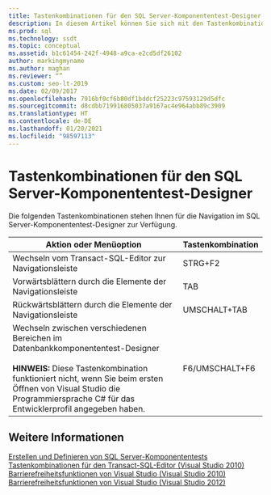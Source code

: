 ```yaml
---
title: Tastenkombinationen für den SQL Server-Komponententest-Designer
description: In diesem Artikel können Sie sich mit den Tastenkombinationen vertraut machen, mit denen Sie im SQL Server-Komponententest-Designer navigieren können.
ms.prod: sql
ms.technology: ssdt
ms.topic: conceptual
ms.assetid: b1c61454-242f-4948-a9ca-e2cd5df26102
author: markingmyname
ms.author: maghan
ms.reviewer: “”
ms.custom: seo-lt-2019
ms.date: 02/09/2017
ms.openlocfilehash: 7916bf0cf6b80df1bddcf25223c97593129d5dfc
ms.sourcegitcommit: d8cdbb719916805037a9167ac4e964abb89c3909
ms.translationtype: HT
ms.contentlocale: de-DE
ms.lasthandoff: 01/20/2021
ms.locfileid: "98597113"
---
```

# <a name="keyboard-shortcuts-for-sql-server-unit-test-designer"></a>Tastenkombinationen für den SQL Server-Komponententest-Designer

Die folgenden Tastenkombinationen stehen Ihnen für die Navigation im SQL Server-Komponententest-Designer zur Verfügung.  
  
|Aktion oder Menüoption|Tastenkombination|  
|-|-|   
|Wechseln vom Transact\-SQL-Editor zur Navigationsleiste|STRG+F2|  
|Vorwärtsblättern durch die Elemente der Navigationsleiste|TAB|  
|Rückwärtsblättern durch die Elemente der Navigationsleiste|UMSCHALT+TAB|  
|Wechseln zwischen verschiedenen Bereichen im Datenbankkomponententest-Designer<br /><br />**HINWEIS:** Diese Tastenkombination funktioniert nicht, wenn Sie beim ersten Öffnen von Visual Studio die Programmiersprache C# für das Entwicklerprofil angegeben haben.|F6/UMSCHALT+F6|  
  
## <a name="see-also"></a>Weitere Informationen  
[Erstellen und Definieren von SQL Server-Komponententests](../ssdt/creating-and-defining-sql-server-unit-tests.md)  
[Tastenkombinationen für den Transact-SQL-Editor (Visual Studio 2010)](/previous-versions/visualstudio/visual-studio-2010/aa833225(v=vs.100))  
[Barrierefreiheitsfunktionen von Visual Studio (Visual Studio 2010)](/previous-versions/visualstudio/visual-studio-2008/y4b5z3y3(v=vs.90))  
[Barrierefreiheitsfunktionen von Visual Studio (Visual Studio 2012)](/previous-versions/visualstudio/visual-studio-2015/ide/reference/accessibility-features-of-visual-studio)  
